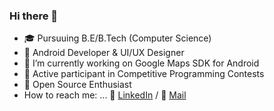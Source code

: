 ### Hi there 👋

- :mortar_board: Pursuuing B.E/B.Tech (Computer Science) 
- :iphone: Android Developer & UI/UX Designer 
- :round_pushpin: I’m currently working on Google Maps SDK for Android 
- :raising_hand: Active participant in Competitive Programming Contests
- :open_hands: Open Source Enthusiast
- How to reach me: ... :necktie: [LinkedIn](https://www.linkedin.com/in/yash-kumar-b80954195) / :e-mail: [Mail](yashkumar201301@gmail.com)
